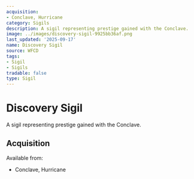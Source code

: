 ```yaml
---
acquisition:
- Conclave, Hurricane
category: Sigils
description: A sigil representing prestige gained with the Conclave.
image: ../images/discovery-sigil-9925bb36af.png
last_updated: '2025-09-17'
name: Discovery Sigil
source: WFCD
tags:
- Sigil
- Sigils
tradable: false
type: Sigil
---
```


# Discovery Sigil

A sigil representing prestige gained with the Conclave.

## Acquisition

Available from:
- Conclave, Hurricane


